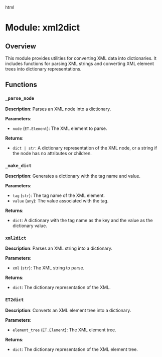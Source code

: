 html
<h1>Module: xml2dict</h1>

<h2>Overview</h2>
<p>This module provides utilities for converting XML data into dictionaries. It includes functions for parsing XML strings and converting XML element trees into dictionary representations.</p>

<h2>Functions</h2>

<h3><code>_parse_node</code></h3>

<p><strong>Description</strong>: Parses an XML node into a dictionary.</p>

<p><strong>Parameters</strong>:</p>
<ul>
  <li><code>node</code> (<code>ET.Element</code>): The XML element to parse.</li>
</ul>

<p><strong>Returns</strong>:</p>
<ul>
  <li><code>dict | str</code>: A dictionary representation of the XML node, or a string if the node has no attributes or children.</li>
</ul>


<h3><code>_make_dict</code></h3>

<p><strong>Description</strong>: Generates a dictionary with the tag name and value.</p>

<p><strong>Parameters</strong>:</p>
<ul>
  <li><code>tag</code> (<code>str</code>): The tag name of the XML element.</li>
  <li><code>value</code> (<code>any</code>): The value associated with the tag.</li>
</ul>

<p><strong>Returns</strong>:</p>
<ul>
  <li><code>dict</code>: A dictionary with the tag name as the key and the value as the dictionary value.</li>
</ul>


<h3><code>xml2dict</code></h3>

<p><strong>Description</strong>: Parses an XML string into a dictionary.</p>

<p><strong>Parameters</strong>:</p>
<ul>
  <li><code>xml</code> (<code>str</code>): The XML string to parse.</li>
</ul>

<p><strong>Returns</strong>:</p>
<ul>
  <li><code>dict</code>: The dictionary representation of the XML.</li>
</ul>


<h3><code>ET2dict</code></h3>

<p><strong>Description</strong>: Converts an XML element tree into a dictionary.</p>

<p><strong>Parameters</strong>:</p>
<ul>
  <li><code>element_tree</code> (<code>ET.Element</code>): The XML element tree.</li>
</ul>

<p><strong>Returns</strong>:</p>
<ul>
  <li><code>dict</code>: The dictionary representation of the XML element tree.</li>
</ul>